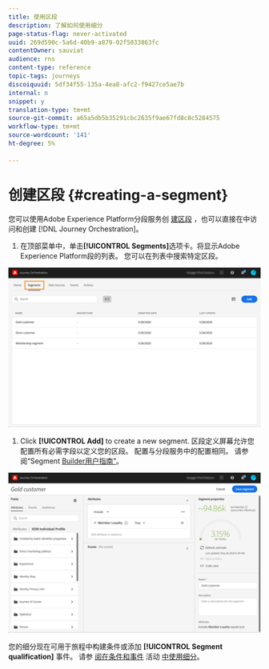 ```yaml
---
title: 使用区段
description: 了解如何使用细分
page-status-flag: never-activated
uuid: 269d590c-5a6d-40b9-a879-02f5033863fc
contentOwner: sauviat
audience: rns
content-type: reference
topic-tags: journeys
discoiquuid: 5df34f55-135a-4ea8-afc2-f9427ce5ae7b
internal: n
snippet: y
translation-type: tm+mt
source-git-commit: a65a5db5b35291cbc2635f9ae67fd8c8c5284575
workflow-type: tm+mt
source-wordcount: '141'
ht-degree: 5%

---
```




# 创建区段 {#creating-a-segment}

您可以使用Adobe Experience Platform分段服务创 [建区段](https://docs.adobe.com/content/help/en/experience-platform/segmentation/home.html) ，也可以直接在中访问和创建 [!DNL Journey Orchestration]。

1. 在顶部菜单中，单击&#x200B;**[!UICONTROL Segments]**&#x200B;选项卡。将显示Adobe Experience Platform段的列表。 您可以在列表中搜索特定区段。

![](../assets/segment1.png)

1. Click **[!UICONTROL Add]** to create a new segment. 区段定义屏幕允许您配置所有必需字段以定义您的区段。 配置与分段服务中的配置相同。 请参阅“Segment [Builder用户指南”](https://docs.adobe.com/content/help/en/experience-platform/segmentation/ui/overview.html)。

![](../assets/segment2.png)

您的细分现在可用于旅程中构建条件或添加 **[!UICONTROL Segment qualification]** 事件。 请参 [阅在条件和事件](../segment/using-a-segment.md) 活动 [中使用细分](../building-journeys/segment-qualification-events.md)。